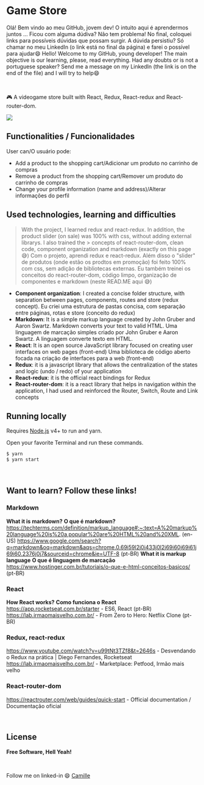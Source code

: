 # Game Store
Olá! Bem vindo ao meu GitHub, jovem dev! O intuito aqui é aprendermos juntos ... Ficou com alguma dúdiva? Não tem problema! No final, coloquei links para possíveis dúvidas que possam surgir. A dúvida persistiu? Só chamar no meu LinkedIn (o link está no final da página) e farei o possível para ajudar:smile:
Hello! Welcome to my GitHub, young developer! The main objective is our learning, please, read everything. Had any doubts or is not a portuguese speaker? Send me a message on my LinkedIn (the link is on the end of the file) and I will try to help:smile:

<br />

:video_game: A videogame store built with React, Redux, React-redux and React-router-dom.

![](https://user-images.githubusercontent.com/68309624/100689173-b87ddd00-3362-11eb-9fa3-bd163acdcc1b.gif)

## Functionalities / Funcionalidades
User can/O usuário pode:
- Add a product to the shopping cart/Adicionar um produto no carrinho de compras
- Remove a product from the shopping cart/Remover um produto do carrinho de compras
- Change your profile information (name and address)/Alterar informações do perfil

## Used technologies, learning and difficulties
> With the project, I learned redux and react-redux. In addition, the product slider (on sale) was 100% with css, without adding external librarys. I also trained the > concepts of react-router-dom, clean code, component organization and markdown (exactly on this page :sweat_smile:)
> Com o projeto, aprendi redux e react-redux. Além disso o "slider" de produtos (onde estão os prodtos em promoção) foi feito 100% com css, sem adição de bibliotecas externas. Eu também treinei os conceitos do react-router-dom, código limpo, organização de componentes e markdown (neste READ.ME aqui :sweat_smile:)
- **Component organization**: 
I created a concise folder structure, with separation between pages, components, routes and store (redux concept). 
Eu criei uma estrutura de pastas concisa, com separação entre páginas, rotas e store (conceito do redux)
- **Markdown**: 
It is a simple markup language created by John Gruber and Aaron Swartz. Markdown converts your text to valid HTML.
Uma linguagem de marcação simples criado por John Gruber e Aaron Swartz. A linguagem converte texto em HTML.
- **React**: 
It is an open source JavaScript library focused on creating user interfaces on web pages (front-end)
Uma biblioteca de código aberto focada na criação de interfaces para a web (front-end)
- **Redux**: it is a javascript library that allows the centralization of the states and logic (undo / redo) of your application
- **React-redux**: it is the official react bindings for Redux
- **React-router-dom**: it is a react library that helps in navigation within the application, I had used and reinforced the Router, Switch, Route and Link concepts



## Running locally
Requires [Node.js](https://nodejs.org/) v4+ to run and yarn.

Open your favorite Terminal and run these commands.
```sh
$ yarn 
$ yarn start
```
  
<br/>

## Want to learn? Follow these links!
### Markdown
**What it is markdown?**
**O que é markdown?**
https://techterms.com/definition/markup_language#:~:text=A%20markup%20language%20is%20a,popular%20are%20HTML%20and%20XML. (en-US)
https://www.google.com/search?q=markdown&oq=markdown&aqs=chrome.0.69i59l2j0i433j0l2j69i60j69i61j69i60.2376j0j7&sourceid=chrome&ie=UTF-8 (pt-BR)
**What it is markup language** 
**O que é linguagem de marcação** 
https://www.hostinger.com.br/tutoriais/o-que-e-html-conceitos-basicos/ (pt-BR)
### React
**How React works?** 
**Como funciona o React** 
https://app.rocketseat.com.br/starter - ES6, React (pt-BR)
https://lab.irmaomaisvelho.com.br/ - From Zero to Hero: Netflix Clone (pt-BR)
### Redux, react-redux
https://www.youtube.com/watch?v=u99tNt3TZf8&t=2646s - Desvendando o Redux na prática | Diego Fernandes, Rocketseat
https://lab.irmaomaisvelho.com.br/ - Marketplace: Petfood, Irmão mais velho
### React-router-dom
https://reactrouter.com/web/guides/quick-start - Official documentation / Documentação oficial

<br />

## License

**Free Software, Hell Yeah!**

<br/>

Follow me on linked-in :smile: [Camille](https://www.linkedin.com/in/camille-gachido-b4809b1a4/)
